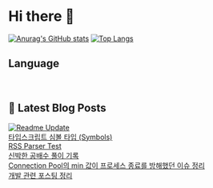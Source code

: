# Hi there 👋

[![Anurag's GitHub stats](https://github-readme-stats.vercel.app/api?username=fullth)](https://github.com/anuraghazra/github-readme-stats)
[![Top Langs](https://github-readme-stats.vercel.app/api/top-langs/?username=fullth&layout=compact&hide=r,jupyter%20notebook,c%23&exclude_repo=roharui.github.io)](https://github.com/anuraghazra/github-readme-stats)

## Language

<p>
  <img alt="" src= "https://img.shields.io/badge/Node.js-339933?style=flat-square&logo=Node.js&logoColor=green"/>
  <img alt="" src= "https://img.shields.io/badge/TypeScript-black?logo=typescript&logoColor=blue"/>
  <img alt="" src= "https://img.shields.io/badge/JavaScript-F7DF1E?style=flat-square&logo=JavaScript&logoColor=white"/>
</p>

## 📕 Latest Blog Posts
[![Readme Update](https://github.com/fullth/fullth/actions/workflows/main.yml/badge.svg)](https://github.com/fullth/fullth/actions/workflows/main.yml)</br>
<a href=https://fullth.tistory.com/entry/%ED%83%80%EC%9E%85%EC%8A%A4%ED%81%AC%EB%A6%BD%ED%8A%B8-%EC%8B%AC%EB%B3%BC-%ED%83%80%EC%9E%85-Symbols>타입스크립트 심볼 타입 (Symbols)</a></br><a href=https://fullth.tistory.com/entry/RSS-Parser-Test>RSS Parser Test</a></br><a href=https://fullth.tistory.com/entry/%EC%8B%A0%EB%B0%95%ED%95%9C-%EA%B3%B5%EB%B0%B0%EC%88%98-%ED%92%80%EC%9D%B4-%EA%B8%B0%EB%A1%9D>신박한 공배수 풀이 기록</a></br><a href=https://fullth.tistory.com/entry/Connection-Pool%EC%9D%98-min-%EA%B0%92%EC%9D%B4-%ED%94%84%EB%A1%9C%EC%84%B8%EC%8A%A4-%EC%A2%85%EB%A3%8C%EB%A5%BC-%EB%B0%A9%ED%95%B4%ED%96%88%EB%8D%98-%EC%9D%B4%EC%8A%88-%EC%A0%95%EB%A6%AC>Connection Pool의 min 값이 프로세스 종료를 방해했던 이슈 정리</a></br><a href=https://fullth.tistory.com/entry/Dev-%EA%B0%9C%EB%B0%9C-%EA%B4%80%EB%A0%A8-%ED%8F%AC%EC%8A%A4%ED%8C%85-%EC%A0%95%EB%A6%AC>개발 관련 포스팅 정리</a></br>

